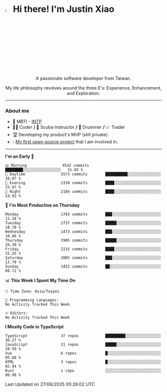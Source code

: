 # <img src="https://media.giphy.com/media/hvRJCLFzcasrR4ia7z/giphy.gif" width="5%">Hi there! I'm Justin Xiao
<p align="center">A passionate software developer from Taiwan.  </p>
<p align="center">My life philosophy revolves around the three E's: Experience, Enhancement, and Exploration.</p>

---
### About me
- 👀 MBTI - [INTP](https://www.16personalities.com/intp-personality)
- 👨‍💻 Coder **/** 🤿 Scuba Instructor **/** 🥁 Drummer **/** 📈 Trader
- 🏆 Developing my product's MVP (still private).
- 💧 [My first open-source project](https://github.com/Game-as-a-Service/Game-Lobby-Web) that I am involved in.

---
<!--START_SECTION:waka-->
**I'm an Early 🐤** 

```text
🌞 Morning                4542 commits        ████████░░░░░░░░░░░░░░░░░   31.03 % 
🌆 Daytime                5573 commits        ██████████░░░░░░░░░░░░░░░   38.07 % 
🌃 Evening                2338 commits        ████░░░░░░░░░░░░░░░░░░░░░   15.97 % 
🌙 Night                  2184 commits        ████░░░░░░░░░░░░░░░░░░░░░   14.92 % 
```
📅 **I'm Most Productive on Thursday** 

```text
Monday                   1783 commits        ███░░░░░░░░░░░░░░░░░░░░░░   12.18 % 
Tuesday                  2737 commits        █████░░░░░░░░░░░░░░░░░░░░   18.70 % 
Wednesday                1473 commits        ███░░░░░░░░░░░░░░░░░░░░░░   10.06 % 
Thursday                 2985 commits        █████░░░░░░░░░░░░░░░░░░░░   20.39 % 
Friday                   2232 commits        ████░░░░░░░░░░░░░░░░░░░░░   15.25 % 
Saturday                 2005 commits        ███░░░░░░░░░░░░░░░░░░░░░░   13.70 % 
Sunday                   1422 commits        ██░░░░░░░░░░░░░░░░░░░░░░░   09.72 % 
```


📊 **This Week I Spent My Time On** 

```text
🕑︎ Time Zone: Asia/Taipei

💬 Programming Languages: 
No Activity Tracked This Week

🔥 Editors: 
No Activity Tracked This Week
```

**I Mostly Code in TypeScript** 

```text
TypeScript               37 repos            █████████░░░░░░░░░░░░░░░░   36.27 % 
JavaScript               21 repos            █████░░░░░░░░░░░░░░░░░░░░   20.59 % 
Vue                      6 repos             █░░░░░░░░░░░░░░░░░░░░░░░░   05.88 % 
HTML                     3 repos             █░░░░░░░░░░░░░░░░░░░░░░░░   02.94 % 
Rust                     1 repo              ░░░░░░░░░░░░░░░░░░░░░░░░░   00.98 % 
```




 Last Updated on 27/06/2025 00:26:02 UTC
<!--END_SECTION:waka-->
